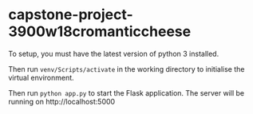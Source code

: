 # capstone-project-3900w18cromanticcheese


To setup, you must have the latest version of python 3 installed.

Then run `venv/Scripts/activate` in the working directory to initialise the virtual environment.

Then run `python app.py` to start the Flask application. 
The server will be running on http://localhost:5000

